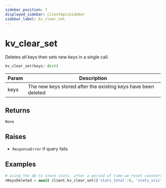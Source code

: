 ```yaml
---
sidebar_position: 7
displayed_sidebar: clientApisSidebar
sidebar_label: kv_clear_set
---
```


# kv_clear_set
Deletes _all_ keys then sets new keys in a single call.


```py
kv_clear_set(keys: dict)
```

|Param|Description|
|--|--|
|keys|The new keys stored after the existing keys have been deleted|


## Returns
`None`


## Raises
- `ResponseError` if query fails


## Examples

```py
# using the db to store stats, after a period of time we reset counters
nKeysDeleted = await client.kv_clear_set({'stats_total':0, 'stats_visitors':0, 'stats_blocked':0})
```

